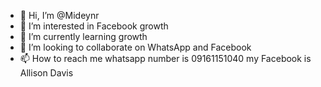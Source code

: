 - 👋 Hi, I’m @Mideynr
- 👀 I’m interested in Facebook growth 
- 🌱 I’m currently learning growth
- 💞️ I’m looking to collaborate on WhatsApp and Facebook 
- 📫 How to reach me whatsapp number is 09161151040 my Facebook is Allison Davis

<!---
Mideynr/Mideynr is a ✨ special ✨ repository because its `README.md` (this file) appears on your GitHub profile.
You can click the Preview link to take a look at your changes.
--->
